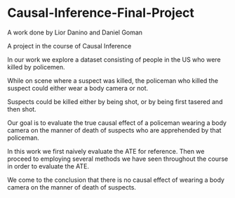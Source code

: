 # Causal-Inference-Final-Project

A work done by Lior Danino and Daniel Goman

A project in the course of Causal Inference

In our work we explore a dataset consisting of people in the US who were killed by policemen. 

While on scene where a suspect was killed, the policeman who killed the suspect could either wear a body camera or not.

Suspects could be killed either by being shot, or by being first tasered and then shot.

Our goal is to evaluate the true causal effect of a policeman wearing a body camera on the manner of death of suspects who are apprehended by that policeman.

In this work we first naively evaluate the ATE for reference. Then we proceed to employing several methods we have seen throughout the course in order to evaluate the ATE.

We come to the conclusion that there is no causal effect of wearing a body camera on the manner of death of suspects.
